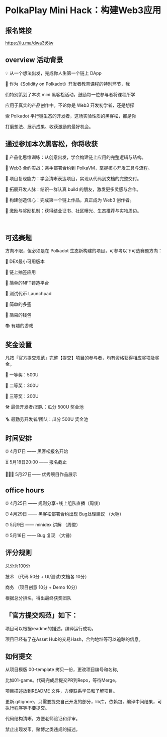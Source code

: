 # PolkaPlay Mini Hack：构建Web3应用

## 报名链接

https://lu.ma/dwa3t6jw

## overview ​活动背景

​💡 从一个想法出发，完成你人生第一个链上 DApp

​📕 作为《Solidity on Polkadot》开发者教育课程的特别环节，我

​们特别策划了本次 mini 黑客松活动，鼓励每一位参与者将课程所学

​应用于真实的产品创作中。不论你是 Web3 开发初学者，还是想探

​索 Polkadot 平行链生态的开发者，这场实验性质的黑客松，都是你

​打磨想法、展示成果、收获激励的最好机会。

## 通过参加本次黑客松，你将​收获 ​

📌 产品化思维训练：从创意出发，学会构建链上应用的完整逻辑与结构。

​📌 Web3 合约实战：亲手部署合约到 PolkaVM，掌握核心开发工具与流程。

​📌 项目复现能力：学会清晰表达项目，实现从代码到文档的完整交付。

​📌 拓展开发人脉：结识一群认真 build 的朋友，激发更多灵感与合作。

​📌 构建创造信心：完成第一个链上作品，真正成为 Web3 创作者。

​📌 激励与奖励机制：获得结业证书、社区曝光、生态推荐与实物周边。

​

## 可选赛题 ​

方向不限，但必须是在 Polkadot 生态新构建的项目，可参考以下可选赛题方向：

​📓 DEX最小可用版本

​📔 链上抽签应用

​📕 简单的NFT铸造平台

​📗 测试代币 Launchpad

​📘 简单的多签

​📙 简易的钱包

​📚 有趣的游戏

## 奖金设置

​凡按「官方提交规范」完整【提交】项目的参与者，均有资格获得相应奖项及奖金。

​🥇 一等奖：500U

​🥈 二等奖：300U

​🥉 三等奖：200U

​🛠️ 最佳开发者/团队：瓜分 500U 奖金池

​🪜 最勤劳开发者/团队：瓜分 500U 奖金池

## 时间安排

​⏰ 4月17日 —— 黑客松报名开始

​⏳ 5月18日20:00 —— 报名截止

​👨🏻‍💻 5月27日—— 优秀项目作品展示

## office hours

​⏰ 4月25日 —— 规则分享+线上组队直播（周俊）

​⏰ 4月29日 —— 黑客松部署合约出现 Bug处理建议 （大锤）

​⏰ 5月9日 —— minidex 讲解 （周俊）

​⏰ 5月16日 —— Bug 复现 （大锤）

## 评分规则

总分为100分

技术 （代码 50分 + UI/测试/文档各 10分）

商务 （项目创意 10分 + Demo 10分）

根据总分排名，得出最终获奖团队

## 「官方提交规范」如下：

项目可以根据readme的描述，编译运行成功。

项目已经有了在Asset Hub的交易Hash，合约地址等可以追踪的信息。

## 如何提交

从项目模版 00-template 拷贝一份，更改项目编号和名称,

比如01-game。代码完成后提交PR到Repo，等待Merge。

项目描述放到README 文件，方便联系学员和了解项目。

更新.gitignore，只需要提交自己开发的部分，lib库，依赖包，编译中间结果，可执行程序等不要提交。

代码结构清晰，方便老师验证和评审。

禁止出现发币，赌博之类违规的描述。
